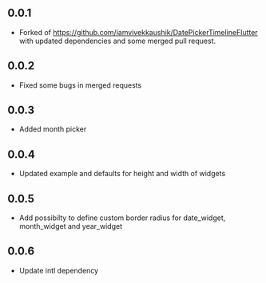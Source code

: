 ## 0.0.1
* Forked of https://github.com/iamvivekkaushik/DatePickerTimelineFlutter with updated dependencies and some merged pull request.

## 0.0.2
* Fixed some bugs in merged requests 

## 0.0.3
* Added month picker

## 0.0.4
* Updated example and defaults for height and width of widgets

## 0.0.5
* Add possibilty to define custom border radius for date_widget, month_widget and year_widget

## 0.0.6
* Update intl dependency